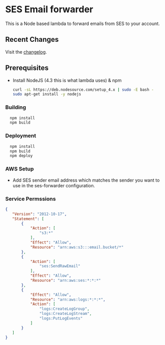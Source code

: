 # SES Email forwarder
This is a Node based lambda to forward emails from SES to your account.

## Recent Changes
Visit the [changelog](CHANGELOG.md).

## Prerequisites

* Install NodeJS (4.3 this is what lambda uses) & npm
  ```bash
  curl -sL https://deb.nodesource.com/setup_4.x | sudo -E bash -
  sudo apt-get install -y nodejs
  ```
### Building

  ```bash
    npm install
    npm build
  ```
### Deployment

  ```bash
    npm install
    npm build
    npm deploy
  ```

### AWS Setup
* Add SES sender email address which matches the sender you want to use in the ses-forwarder configuration.

### Service Permssions

   ```json
   {
      "Version": "2012-10-17",
      "Statement": [
          {
              "Action": [
                  "s3:*"
              ],
              "Effect": "Allow",
              "Resource": "arn:aws:s3:::email.bucket/*"
          },
          {
              "Action": [
                  "ses:SendRawEmail"
              ],
              "Effect": "Allow",
              "Resource": "arn:aws:ses:*:*:*"
          },
          {
              "Effect": "Allow",
              "Resource": "arn:aws:logs:*:*:*",
              "Action": [
                  "logs:CreateLogGroup",
                  "logs:CreateLogStream",
                  "logs:PutLogEvents"
              ]
          }
      ]
  }
  ```
